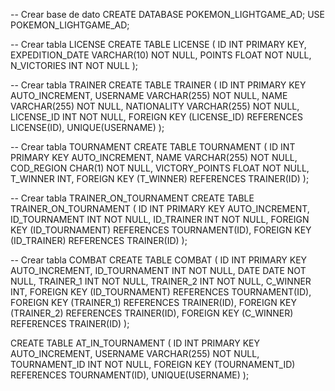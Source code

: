 -- Crear base de dato
CREATE DATABASE POKEMON_LIGHTGAME_AD;
USE POKEMON_LIGHTGAME_AD;

-- Crear tabla LICENSE
CREATE TABLE LICENSE (
ID INT PRIMARY KEY,
EXPEDITION_DATE VARCHAR(10) NOT NULL,
POINTS FLOAT NOT NULL,
N_VICTORIES INT NOT NULL
);

-- Crear tabla TRAINER
CREATE TABLE TRAINER (
ID INT PRIMARY KEY AUTO_INCREMENT,
USERNAME VARCHAR(255) NOT NULL,
NAME VARCHAR(255) NOT NULL,
NATIONALITY VARCHAR(255) NOT NULL,
LICENSE_ID INT NOT NULL,
FOREIGN KEY (LICENSE_ID) REFERENCES LICENSE(ID),
UNIQUE(USERNAME)
);

-- Crear tabla TOURNAMENT
CREATE TABLE TOURNAMENT (
ID INT PRIMARY KEY AUTO_INCREMENT,
NAME VARCHAR(255) NOT NULL,
COD_REGION CHAR(1) NOT NULL,
VICTORY_POINTS FLOAT NOT NULL,
T_WINNER INT,
FOREIGN KEY (T_WINNER) REFERENCES TRAINER(ID)
);

-- Crear tabla TRAINER_ON_TOURNAMENT
CREATE TABLE TRAINER_ON_TOURNAMENT (
ID INT PRIMARY KEY AUTO_INCREMENT,
ID_TOURNAMENT INT NOT NULL,
ID_TRAINER INT NOT NULL,
FOREIGN KEY (ID_TOURNAMENT) REFERENCES TOURNAMENT(ID),
FOREIGN KEY (ID_TRAINER) REFERENCES TRAINER(ID)
);

-- Crear tabla COMBAT
CREATE TABLE COMBAT (
ID INT PRIMARY KEY AUTO_INCREMENT,
ID_TOURNAMENT INT NOT NULL,
DATE DATE NOT NULL,
TRAINER_1 INT NOT NULL,
TRAINER_2 INT NOT NULL,
C_WINNER INT,
FOREIGN KEY (ID_TOURNAMENT) REFERENCES TOURNAMENT(ID),
FOREIGN KEY (TRAINER_1) REFERENCES TRAINER(ID),
FOREIGN KEY (TRAINER_2) REFERENCES TRAINER(ID),
FOREIGN KEY (C_WINNER) REFERENCES TRAINER(ID)
);

CREATE TABLE AT_IN_TOURNAMENT (
ID INT PRIMARY KEY AUTO_INCREMENT,
USERNAME VARCHAR(255) NOT NULL,
TOURNAMENT_ID INT NOT NULL,
FOREIGN KEY (TOURNAMENT_ID) REFERENCES TOURNAMENT(ID),
UNIQUE(USERNAME)
);